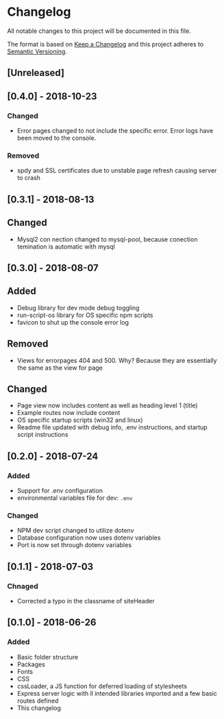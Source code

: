 # Changelog
All notable changes to this project will be documented in this file.

The format is based on [Keep a Changelog](http://keepachangelog.com/en/1.0.0/)
and this project adheres to [Semantic Versioning](http://semver.org/spec/v2.0.0.html).

## [Unreleased]

## [0.4.0] - 2018-10-23
### Changed
- Error pages changed to not include the specific error. Error logs have been moved to the console.

### Removed
- spdy and SSL certificates due to unstable page refresh causing server to crash

## [0.3.1] - 2018-08-13
## Changed
- Mysql2 con nection changed to mysql-pool, because conection temination is automatic with mysql

## [0.3.0] - 2018-08-07
## Added
- Debug library for dev mode debug toggling
- run-script-os library for OS specific npm scripts
- favicon to shut up the console error log

## Removed
- Views for errorpages 404 and 500. Why? Because they are essentially the same as the view for page

## Changed
- Page view now includes content as well as heading level 1 (title)
- Example routes now include content
- OS specific startup scripts (win32 and linux)
- Readme file updated with debug info, .env instructions, and startup script instructions

## [0.2.0] - 2018-07-24
### Added
- Support for .env configuration
- environmental variables file for dev: `.env`

### Changed
- NPM dev script changed to utilize dotenv
- Database configuration now uses dotenv variables
- Port is now set through dotenv variables

## [0.1.1] - 2018-07-03
### Chnaged
- Corrected a typo in the classname of siteHeader

## [0.1.0] - 2018-06-26
### Added
- Basic folder structure
- Packages
- Fonts
- CSS
- cssLoader, a JS function for deferred loading of stylesheets
- Express server logic with ll intended libraries imported and a few basic routes defined
- This changelog